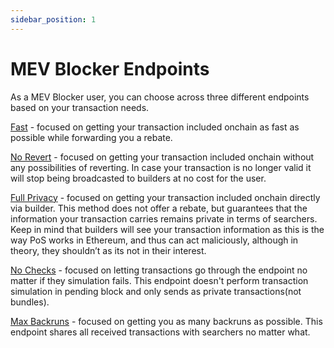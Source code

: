 ```yaml
---
sidebar_position: 1
---
```


# MEV Blocker Endpoints 
As a MEV Blocker user, you can choose across three different endpoints based on your transaction needs.

[Fast](https://rpc.mevblocker.io/fast) - focused on getting your transaction included onchain as fast as possible while forwarding you a rebate.

[No Revert](https://rpc.mevblocker.io/noreverts) - focused on getting your transaction included onchain without any possibilities of reverting. In case your transaction is no longer valid it will stop being broadcasted to builders at no cost for the user.

[Full Privacy](https://rpc.mevblocker.io/fullprivacy) - focused on getting your transaction included onchain directly via builder. This method does not offer a rebate, but guarantees that the information your transaction carries remains private in terms of searchers. Keep in mind that builders will see your transaction information as this is the way PoS works in Ethereum, and thus can act maliciously, although in theory, they shouldn’t as its not in their interest.

[No Checks](https://rpc.mevblocker.io/nochecks) - focused on letting transactions go through the endpoint no matter if they simulation fails. This endpoint doesn't perform transaction simulation in pending block and only sends as private transactions(not bundles).

[Max Backruns](https://rpc.mevblocker.io/maxbackruns) - focused on getting you as many backruns as possible. This endpoint shares all received transactions with searchers no matter what.

